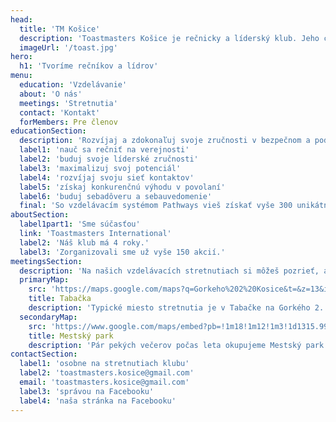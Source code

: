 ```yaml
---
head:
  title: 'TM Košice'
  description: 'Toastmasters Košice je rečnicky a líderský klub. Jeho cieľom je vytvarať pozitívne a bezpečné  podporné prostredie pre rozvoj ich zručností.'
  imageUrl: '/toast.jpg'
hero: 
  h1: 'Tvoríme rečníkov a lídrov'
menu: 
  education: 'Vzdelávanie'
  about: 'O nás'
  meetings: 'Stretnutia'
  contact: 'Kontakt'
  forMembers: Pre členov
educationSection: 
  description: 'Rozvíjaj a zdokonaľuj svoje zručnosti v bezpečnom a podpornom prostredí nášho klubu. Uč sa vlastným tempom na základe princípov, ktoré sa uplatňujú v Toastmasters International od jeho založenia v roku 1924 a:'
  label1: 'nauč sa rečniť na verejnosti'
  label2: 'buduj svoje líderské zručnosti'
  label3: 'maximalizuj svoj potenciál'
  label4: 'rozvíjaj svoju sieť kontaktov'
  label5: 'získaj konkurenčnú výhodu v povolaní'
  label6: 'buduj sebadôveru a sebauvedomenie'
  final: 'So vzdelávacím systémom Pathways vieš získať vyše 300 unikátnych zručností. Aplikuj poznatky na pravidelných stretnutiach a dostaň ich do krvi.'
aboutSection: 
  label1part1: 'Sme súčasťou'
  link: 'Toastmasters International'
  label2: 'Náš klub má 4 roky.'
  label3: 'Zorganizovali sme už vyše 150 akcií.'
meetingsSection: 
  description: 'Na našich vzdelávacích stretnutiach si môžeš pozrieť, ako funguje výukový proces a zadarmo vyskúšať základné roly.'
  primaryMap:
    src: 'https://maps.google.com/maps?q=Gorkeho%202%20Kosice&t=&z=13&ie=UTF8&iwloc=&output=embed'
    title: Tabačka
    description: 'Typické miesto stretnutia je v Tabačke na Gorkého 2. Miestnosť Midbox, prípadne Kino:'
  secondaryMap:
    src: 'https://www.google.com/maps/embed?pb=!1m18!1m12!1m3!1d1315.9950242666962!2d21.261132552506186!3d48.72478181581199!2m3!1f0!2f0!3f0!3m2!1i1024!2i768!4f13.1!3m3!1m2!1s0x0%3A0x0!2zNDjCsDQzJzI5LjIiTiAyMcKwMTUnNDQuMSJF!5e0!3m2!1ssk!2ssk!4v1554709897689!5m2!1ssk!2ssk'
    title: Mestský park
    description: 'Pár pekých večerov počas leta okupujeme Mestský park v Košiciach:'
contactSection: 
  label1: 'osobne na stretnutiach klubu'
  label2: 'toastmasters.kosice@gmail.com'
  email: 'toastmasters.kosice@gmail.com'
  label3: 'správou na Facebooku'
  label4: 'naša stránka na Facebooku'
---
```

